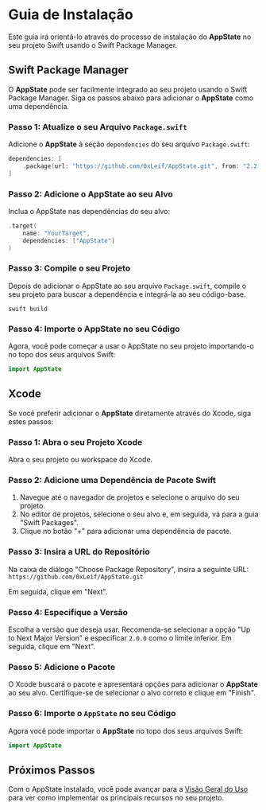 # Guia de Instalação

Este guia irá orientá-lo através do processo de instalação do **AppState** no seu projeto Swift usando o Swift Package Manager.

## Swift Package Manager

O **AppState** pode ser facilmente integrado ao seu projeto usando o Swift Package Manager. Siga os passos abaixo para adicionar o **AppState** como uma dependência.

### Passo 1: Atualize o seu Arquivo `Package.swift`

Adicione o **AppState** à seção `dependencies` do seu arquivo `Package.swift`:

```swift
dependencies: [
    .package(url: "https://github.com/0xLeif/AppState.git", from: "2.2.0")
]
```

### Passo 2: Adicione o AppState ao seu Alvo

Inclua o AppState nas dependências do seu alvo:

```swift
.target(
    name: "YourTarget",
    dependencies: ["AppState"]
)
```

### Passo 3: Compile o seu Projeto

Depois de adicionar o AppState ao seu arquivo `Package.swift`, compile o seu projeto para buscar a dependência e integrá-la ao seu código-base.

```
swift build
```

### Passo 4: Importe o AppState no seu Código

Agora, você pode começar a usar o AppState no seu projeto importando-o no topo dos seus arquivos Swift:

```swift
import AppState
```

## Xcode

Se você preferir adicionar o **AppState** diretamente através do Xcode, siga estes passos:

### Passo 1: Abra o seu Projeto Xcode

Abra o seu projeto ou workspace do Xcode.

### Passo 2: Adicione uma Dependência de Pacote Swift

1. Navegue até o navegador de projetos e selecione o arquivo do seu projeto.
2. No editor de projetos, selecione o seu alvo e, em seguida, vá para a guia "Swift Packages".
3. Clique no botão "+" para adicionar uma dependência de pacote.

### Passo 3: Insira a URL do Repositório

Na caixa de diálogo "Choose Package Repository", insira a seguinte URL: `https://github.com/0xLeif/AppState.git`

Em seguida, clique em "Next".

### Passo 4: Especifique a Versão

Escolha a versão que deseja usar. Recomenda-se selecionar a opção "Up to Next Major Version" e especificar `2.0.0` como o limite inferior. Em seguida, clique em "Next".

### Passo 5: Adicione o Pacote

O Xcode buscará o pacote e apresentará opções para adicionar o **AppState** ao seu alvo. Certifique-se de selecionar o alvo correto e clique em "Finish".

### Passo 6: Importe o `AppState` no seu Código

Agora você pode importar o **AppState** no topo dos seus arquivos Swift:

```swift
import AppState
```

## Próximos Passos

Com o AppState instalado, você pode avançar para a [Visão Geral do Uso](usage-overview.md) para ver como implementar os principais recursos no seu projeto.
